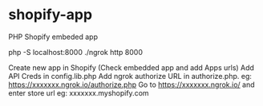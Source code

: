 # shopify-app
PHP Shopify embeded app

php -S localhost:8000
./ngrok http 8000

Create new app in Shopify (Check embedded app and add Apps urls)
Add API Creds in config.lib.php 
Add ngrok authorize URL in authorize.php. eg: https://xxxxxxx.ngrok.io/authorize.php
Go to https://xxxxxxx.ngrok.io/ and enter store url eg: xxxxxxx.myshopify.com
